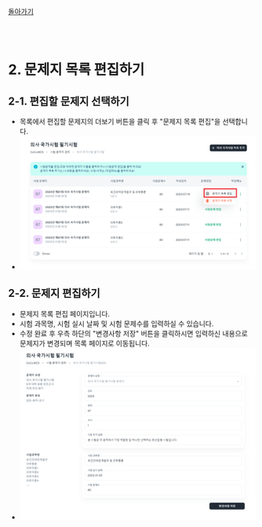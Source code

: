 [돌아가기](../main.md)

<br />
<br />

# 2. 문제지 목록 편집하기

## 2-1. 편집할 문제지 선택하기
- 목록에서 편집할 문제지의 더보기 버튼을 클릭 후 "문제지 목록 편집"을 선택합니다.
- ![.](2nd/1.png)

## 2-2. 문제지 편집하기
- 문제지 목록 편집 페이지입니다.
- 시험 과목명, 시험 실시 날짜 및 시험 문제수를 입력하실 수 있습니다.
- 수정 완료 후 우측 하단의 "변경사항 저장" 버튼을 클릭하시면 입력하신 내용으로 문제지가 변경되며 목록 페이지로 이동됩니다.
- ![.](2nd/2.png)